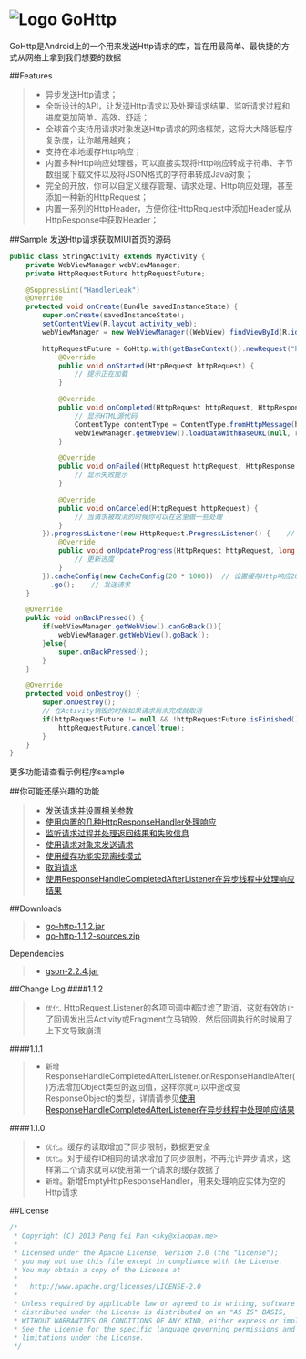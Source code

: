 # ![Logo](https://github.com/xiaopansky/GoHttp/raw/master/sample/src/main/res/drawable-mdpi/ic_launcher.png) GoHttp

GoHttp是Android上的一个用来发送Http请求的库，旨在用最简单、最快捷的方式从网络上拿到我们想要的数据

##Features
>* 异步发送Http请求；
>* 全新设计的API，让发送Http请求以及处理请求结果、监听请求过程和进度更加简单、高效、舒适；
>* 全球首个支持用请求对象发送Http请求的网络框架，这将大大降低程序复杂度，让你越用越爽；
>* 支持在本地缓存Http响应；
>* 内置多种Http响应处理器，可以直接实现将Http响应转成字符串、字节数组或下载文件以及将JSON格式的字符串转成Java对象；
>* 完全的开放，你可以自定义缓存管理、请求处理、Http响应处理，甚至添加一种新的HttpRequest；
>* 内置一系列的HttpHeader，方便你往HttpRequest中添加Header或从HttpResponse中获取Header；

##Sample
发送Http请求获取MIUI首页的源码
```java
public class StringActivity extends MyActivity {
	private WebViewManager webViewManager;
    private HttpRequestFuture httpRequestFuture;

	@SuppressLint("HandlerLeak")
	@Override
	protected void onCreate(Bundle savedInstanceState) {
		super.onCreate(savedInstanceState);
		setContentView(R.layout.activity_web);
		webViewManager = new WebViewManager((WebView) findViewById(R.id.web1));

		httpRequestFuture = GoHttp.with(getBaseContext()).newRequest("http://www.miui.com/forum.php", new StringHttpResponseHandler(), new HttpRequest.Listener<String>() {
            @Override
            public void onStarted(HttpRequest httpRequest) {
                // 提示正在加载
            }

            @Override
            public void onCompleted(HttpRequest httpRequest, HttpResponse httpResponse, String responseContent, boolean isCache, boolean isContinueCallback) {
                // 显示HTML源代码
                ContentType contentType = ContentType.fromHttpMessage(httpResponse);
                webViewManager.getWebView().loadDataWithBaseURL(null, responseContent, contentType.getMimeType(), contentType.getCharset("UTF-8"), null);
            }

            @Override
            public void onFailed(HttpRequest httpRequest, HttpResponse httpResponse, HttpRequest.Failure failure, boolean isCache, boolean isContinueCallback) {
                // 显示失败提示
            }

            @Override
            public void onCanceled(HttpRequest httpRequest) {
                // 当请求被取消的时候你可以在这里做一些处理
            }
        }).progressListener(new HttpRequest.ProgressListener() {    // 设置进度监听器
            @Override
            public void onUpdateProgress(HttpRequest httpRequest, long totalLength, long completedLength) {
                // 更新进度
            }
        }).cacheConfig(new CacheConfig(20 * 1000))  // 设置缓存Http响应20秒
          .go();    // 发送请求
	}

	@Override
	public void onBackPressed() {
		if(webViewManager.getWebView().canGoBack()){
			webViewManager.getWebView().goBack();
		}else{
			super.onBackPressed();
		}
	}

    @Override
    protected void onDestroy() {
        super.onDestroy();
        // 在Activity销毁的时候如果请求尚未完成就取消
        if(httpRequestFuture != null && !httpRequestFuture.isFinished()){
            httpRequestFuture.cancel(true);
        }
    }
}
```

更多功能请查看示例程序sample

##你可能还感兴趣的功能
>* [发送请求并设置相关参数](https://github.com/xiaopansky/GoHttp/wiki/send-http-request)
>* [使用内置的几种HttpResponseHandler处理响应](https://github.com/xiaopansky/GoHttp/wiki/handle-http-response)
>* [监听请求过程并处理返回结果和失败信息](https://github.com/xiaopansky/GoHttp/wiki/listener)
>* [使用请求对象来发送请求](https://github.com/xiaopansky/GoHttp/wiki/use-request-object)
>* [使用缓存功能实现离线模式](https://github.com/xiaopansky/GoHttp/wiki/cache-http-response)
>* [取消请求](https://github.com/xiaopansky/GoHttp/wiki/cancel-request)
>* [使用ResponseHandleCompletedAfterListener在异步线程中处理响应结果](https://github.com/xiaopansky/GoHttp/wiki/ResponseHandleCompletedAfterListener)

##Downloads
>* [go-http-1.1.2.jar](https://github.com/xiaopansky/GoHttp/raw/master/releases/go-http-1.1.2.jar)
>* [go-http-1.1.2-sources.zip](https://github.com/xiaopansky/GoHttp/raw/master/releases/go-http-1.1.2-sources.zip)

Dependencies
>* [gson-2.2.4.jar](https://github.com/xiaopansky/GoHttp/raw/master/library/libs/gson-2.2.4.jar)

##Change Log
####1.1.2
>* ``优化``. HttpRequest.Listener的各项回调中都过滤了取消，这就有效防止了回调发出后Activity或Fragment立马销毁，然后回调执行的时候用了上下文导致崩溃

####1.1.1
>* ``新增`` ResponseHandleCompletedAfterListener.onResponseHandleAfter()方法增加Object类型的返回值，这样你就可以中途改变ResponseObject的类型，详情请参见[使用ResponseHandleCompletedAfterListener在异步线程中处理响应结果](https://github.com/xiaopansky/GoHttp/wiki/ResponseHandleCompletedAfterListener)

####1.1.0
>* ``优化``。缓存的读取增加了同步限制，数据更安全
>* ``优化``。对于缓存ID相同的请求增加了同步限制，不再允许异步请求，这样第二个请求就可以使用第一个请求的缓存数据了
>* ``新增``。新增EmptyHttpResponseHandler，用来处理响应实体为空的Http请求

##License
```java
/*
 * Copyright (C) 2013 Peng fei Pan <sky@xiaopan.me>
 * 
 * Licensed under the Apache License, Version 2.0 (the "License");
 * you may not use this file except in compliance with the License.
 * You may obtain a copy of the License at
 * 
 *   http://www.apache.org/licenses/LICENSE-2.0
 * 
 * Unless required by applicable law or agreed to in writing, software
 * distributed under the License is distributed on an "AS IS" BASIS,
 * WITHOUT WARRANTIES OR CONDITIONS OF ANY KIND, either express or implied.
 * See the License for the specific language governing permissions and
 * limitations under the License.
 */
```
